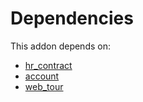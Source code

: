 # Dependencies

This addon depends on:

- [hr_contract](https://github.com/bringout/oca-ocb-hr/tree/aa000c65134cd084402a3f35a3bfc3672d5c1d57/odoo-bringout-oca-ocb-hr_contract)
- [account](https://github.com/bringout/oca-ocb-accounting/tree/eb3c9b9e76fbb706c132f3bf6a9538d6d5a0b1a7/odoo-bringout-oca-ocb-account)
- [web_tour](https://github.com/bringout/oca-ocb-web/tree/f608d6a2ded3ab2e9dc5d1cc03b85e52d6e8ddd8/odoo-bringout-oca-ocb-web_tour)
